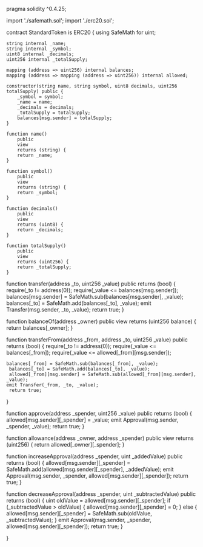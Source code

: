 pragma solidity ^0.4.25;

import './safemath.sol';
import './erc20.sol';

contract StandardToken is ERC20 {
  using SafeMath for uint;
     
    string internal _name;
    string internal _symbol;
    uint8 internal _decimals;
    uint256 internal _totalSupply;

    mapping (address => uint256) internal balances;
    mapping (address => mapping (address => uint256)) internal allowed;

    constructor(string name, string symbol, uint8 decimals, uint256 totalSupply) public {
        _symbol = symbol;
        _name = name;
        _decimals = decimals;
        _totalSupply = totalSupply;
        balances[msg.sender] = totalSupply;
    }

    function name()
        public
        view
        returns (string) {
        return _name;
    }

    function symbol()
        public
        view
        returns (string) {
        return _symbol;
    }

    function decimals()
        public
        view
        returns (uint8) {
        return _decimals;
    }

    function totalSupply()
        public
        view
        returns (uint256) {
        return _totalSupply;
    }

   function transfer(address _to, uint256 _value) public returns (bool) {
     require(_to != address(0));
     require(_value <= balances[msg.sender]);
     balances[msg.sender] = SafeMath.sub(balances[msg.sender], _value);
     balances[_to] = SafeMath.add(balances[_to], _value);
     emit Transfer(msg.sender, _to, _value);
     return true;
   }

  function balanceOf(address _owner) public view returns (uint256 balance) {
    return balances[_owner];
   }

  function transferFrom(address _from, address _to, uint256 _value) public returns (bool) {
    require(_to != address(0));
     require(_value <= balances[_from]);
     require(_value <= allowed[_from][msg.sender]);

    balances[_from] = SafeMath.sub(balances[_from], _value);
     balances[_to] = SafeMath.add(balances[_to], _value);
     allowed[_from][msg.sender] = SafeMath.sub(allowed[_from][msg.sender], _value);
    emit Transfer(_from, _to, _value);
     return true;
   }

   function approve(address _spender, uint256 _value) public returns (bool) {
     allowed[msg.sender][_spender] = _value;
     emit Approval(msg.sender, _spender, _value);
     return true;
   }

  function allowance(address _owner, address _spender) public view returns (uint256) {
     return allowed[_owner][_spender];
   }

   function increaseApproval(address _spender, uint _addedValue) public returns (bool) {
     allowed[msg.sender][_spender] = SafeMath.add(allowed[msg.sender][_spender], _addedValue);
     emit Approval(msg.sender, _spender, allowed[msg.sender][_spender]);
     return true;
   }

  function decreaseApproval(address _spender, uint _subtractedValue) public returns (bool) {
     uint oldValue = allowed[msg.sender][_spender];
     if (_subtractedValue > oldValue) {
       allowed[msg.sender][_spender] = 0;
     } else {
       allowed[msg.sender][_spender] = SafeMath.sub(oldValue, _subtractedValue);
    }
    emit Approval(msg.sender, _spender, allowed[msg.sender][_spender]);
     return true;
   }

}
